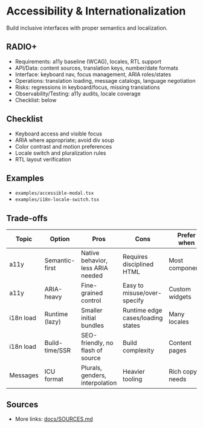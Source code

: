 # Accessibility & Internationalization

Build inclusive interfaces with proper semantics and localization.

## RADIO+
- Requirements: a11y baseline (WCAG), locales, RTL support
- API/Data: content sources, translation keys, number/date formats
- Interface: keyboard nav, focus management, ARIA roles/states
- Operations: translation loading, message catalogs, language negotiation
- Risks: regressions in keyboard/focus, missing translations
- Observability/Testing: a11y audits, locale coverage
- Checklist: below

## Checklist
- Keyboard access and visible focus
- ARIA where appropriate; avoid div soup
- Color contrast and motion preferences
- Locale switch and pluralization rules
- RTL layout verification

## Examples
- `examples/accessible-modal.tsx`
- `examples/i18n-locale-switch.tsx`

## Trade-offs

| Topic     | Option                 | Pros                                 | Cons                               | Prefer when |
|-----------|------------------------|--------------------------------------|------------------------------------|-------------|
| a11y      | Semantic-first         | Native behavior, less ARIA needed    | Requires disciplined HTML          | Most components |
| a11y      | ARIA-heavy             | Fine-grained control                 | Easy to misuse/over-specify        | Custom widgets |
| i18n load | Runtime (lazy)         | Smaller initial bundles              | Runtime edge cases/loading states  | Many locales |
| i18n load | Build-time/SSR         | SEO-friendly, no flash of source     | Build complexity                   | Content pages |
| Messages  | ICU format             | Plurals, genders, interpolation      | Heavier tooling                    | Rich copy needs |

## Sources
- More links: [docs/SOURCES.md](../../docs/SOURCES.md)
